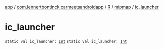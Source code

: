 [app](../../../index.md) / [com.lennertbontinck.carmeetsandroidapp](../../index.md) / [R](../index.md) / [mipmap](index.md) / [ic_launcher](./ic_launcher.md)

# ic_launcher

`static val ic_launcher: `[`Int`](https://kotlinlang.org/api/latest/jvm/stdlib/kotlin/-int/index.html)
`static val ic_launcher: `[`Int`](https://kotlinlang.org/api/latest/jvm/stdlib/kotlin/-int/index.html)